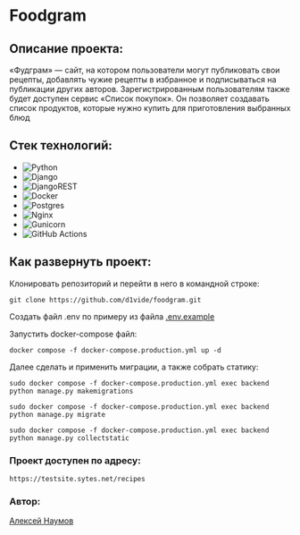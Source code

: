 # Foodgram
## Описание проекта:
«Фудграм» — сайт, на котором пользователи могут публиковать свои рецепты,
добавлять чужие рецепты в избранное и подписываться на публикации других авторов. Зарегистрированным пользователям также будет доступен сервис «Список покупок». Он позволяет создавать список продуктов, которые нужно купить для приготовления выбранных блюд
## Стек технологий:
* ![Python](https://img.shields.io/badge/python-3670A0?style=for-the-badge&logo=python&logoColor=ffdd54)
* ![Django](https://img.shields.io/badge/django-%23092E20.svg?style=for-the-badge&logo=django&logoColor=white)
* ![DjangoREST](https://img.shields.io/badge/DJANGO-REST-ff1709?style=for-the-badge&logo=django&logoColor=white&color=ff1709&labelColor=gray)
* ![Docker](https://img.shields.io/badge/docker-%230db7ed.svg?style=for-the-badge&logo=docker&logoColor=white)
* ![Postgres](https://img.shields.io/badge/postgres-%23316192.svg?style=for-the-badge&logo=postgresql&logoColor=white)
* ![Nginx](https://img.shields.io/badge/nginx-%23009639.svg?style=for-the-badge&logo=nginx&logoColor=white)
* ![Gunicorn](https://img.shields.io/badge/gunicorn-%298729.svg?style=for-the-badge&logo=gunicorn&logoColor=white)
* ![GitHub Actions](https://img.shields.io/badge/github%20actions-%232671E5.svg?style=for-the-badge&logo=githubactions&logoColor=white)
## Как развернуть проект:
Клонировать репозиторий и перейти в него в командной строке:
```
git clone https://github.com/d1vide/foodgram.git
```
Создать файл .env по примеру из файла <a href="https://github.com/d1vide/foodgram/blob/main/.env.example">.env.example</a>

Запустить docker-compose файл:
```
docker compose -f docker-compose.production.yml up -d
```
Далее сделать и применить миграции, а также собрать статику:
```
sudo docker compose -f docker-compose.production.yml exec backend python manage.py makemigrations
```
```
sudo docker compose -f docker-compose.production.yml exec backend python manage.py migrate
```
```
sudo docker compose -f docker-compose.production.yml exec backend python manage.py collectstatic
```

### Проект доступен по адресу:
```
https://testsite.sytes.net/recipes
```

### Автор:
<a href="https://github.com/d1vide">Алексей Наумов</a>
